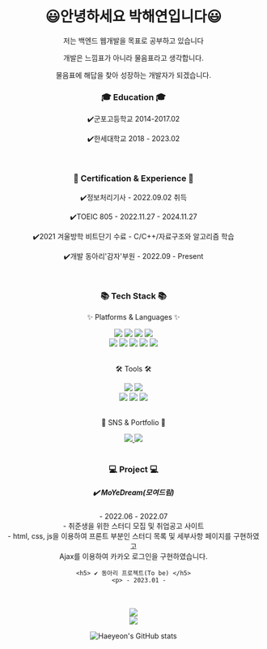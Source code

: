 <div align=center>
  <h1>😃안녕하세요 박해연입니다😃</h1>
  <p>저는 백엔드 웹개발을 목표로 공부하고 있습니다</p>
	<p>개발은 느낌표가 아니라 물음표라고 생각합니다.</p>
	<p>물음표에 해답을 찾아 성장하는 개발자가 되겠습니다.</p>
</div>
<div align=center>
	<h3>🎓 Education 🎓</h3>
	<p> ✔️군포고등학교 2014-2017.02</p>
	<p> ✔️한세대학교 2018 - 2023.02</p>
</div>
<br>
<div align=center>
	<h3>📜 Certification & Experience 📜</h3>
  <p> ✔️정보처리기사 - 2022.09.02 취득</p>
  <p> ✔️TOEIC 805 - 2022.11.27 - 2024.11.27</p>
  <p> ✔️2021 겨울방학 비트단기 수료 - C/C++/자료구조와 알고리즘 학습</p>
	<p> ✔️개발 동아리'감자'부원 - 2022.09 - Present</p>
</div>
<br>
<div align=center>
	<h3>📚 Tech Stack 📚</h3>
	<p>✨ Platforms & Languages ✨</p>
</div>
<div align="center">
	<img src="https://img.shields.io/badge/Java-007396?style=flat&logo=Conda-Forge&logoColor=white" />
	<img src="https://img.shields.io/badge/HTML5-E34F26?style=flat&logo=HTML5&logoColor=white" />
	<img src="https://img.shields.io/badge/CSS3-1572B6?style=flat&logo=CSS3&logoColor=white" />
	<img src="https://img.shields.io/badge/JavaScript-F7DF1E?style=flat&logo=JavaScript&logoColor=white" />
	<br>
	<img src="https://img.shields.io/badge/C-A8B9CC?style=flat&logo=C&logoColor=white"/>
	<img src="https://img.shields.io/badge/Python-3776AB?style=flat&logo=Python&logoColor=white"/>
	<img src="https://img.shields.io/badge/Spring-6DB33F?style=flat&logo=Spring&logoColor=white" />
	<img src="https://img.shields.io/badge/Oracle%20SQL-F80000?style=flat&logo=Oracle&logoColor=white" />
	<img src="https://img.shields.io/badge/MySQL-4479A1?style=flat&logo=MySQL&logoColor=white" />
</div>
<br>
<div align=center>
	<p>🛠 Tools 🛠</p>
</div>
<div align=center>
	<img src="https://img.shields.io/badge/Eclipse%20IDE-2C2255?style=flat&logo=EclipseIDE&logoColor=white" />
	<img src="https://img.shields.io/badge/Visual%20Studio%20Code-007ACC?style=flat&logo=VisualStudioCode&logoColor=white" />
	<br>
	<img src="https://img.shields.io/badge/Tomcat-F8DC75?style=flat&logo=ApacheTomcat&logoColor=white" />
	<img src="https://img.shields.io/badge/AWS-232F3E?style=flat&logo=AmazonAWS&logoColor=white" />
	<img src="https://img.shields.io/badge/GitHub-181717?style=flat&logo=GitHub&logoColor=white" />
</div>
<br>
<div align=center>
	<p>🎨 SNS & Portfolio 🎨</p>
</div>
<div align=center>
	<a href="yeon99016@gmail.com">
		<img src="https://img.shields.io/badge/Mail-30B980?style=flat&logo=Gmail&logoColor=white" />
	</a>
	<a href="https://www.notion.so/d5909dfd78704b95af559ef695bdbe10">
		<img src="https://img.shields.io/badge/Notion-000000?style=flat&logo=Notion&logoColor=white" />
	</a>
	<br>
</div>
<br>
<div align=center>
	<h3>💻 Project 💻</h3>
	<h5> ✔️ MoYeDream(모여드림) </h5>
		<p>- 2022.06 - 2022.07 <br>
		- 취준생을 위한 스터디 모집 및 취업공고 사이트 <br>
		- html, css, js을 이용하여 프론트 부분인 스터디 목록 및 세부사항 페이지를 구현하였고<br>Ajax를 이용하여 카카오 로그인을 구현하였습니다.<br></p>
	
	<h5> ✔️ 동아리 프로젝트(To be) </h5>
		<p> - 2023.01 - 
	
</div>
<br>
<div align=center>
	<br>
<img src="https://github-readme-stats.vercel.app/api/top-langs/?username=haeyeon0106&layout=compact&theme=tokyonight">
	<br>
<img src="https://github-readme-stats.vercel.app/api?username=haeyeon0106&show_icons=true">
	
![Haeyeon's GitHub stats](https://github-readme-stats.vercel.app/api?username=haeyeon0106&show_icons=true&theme=dracula)
</div>
  
